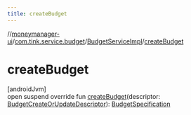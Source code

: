 ```yaml
---
title: createBudget
---
```

//[moneymanager-ui](../../../index.html)/[com.tink.service.budget](../index.html)/[BudgetServiceImpl](index.html)/[createBudget](create-budget.html)



# createBudget



[androidJvm]\
open suspend override fun [createBudget](create-budget.html)(descriptor: [BudgetCreateOrUpdateDescriptor](../../com.tink.model.budget/-budget-create-or-update-descriptor/index.html)): [BudgetSpecification](../../com.tink.model.budget/index.html#1357535401%2FClasslikes%2F1000845458)




